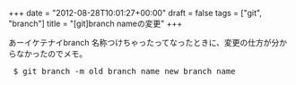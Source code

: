+++
date = "2012-08-28T10:01:27+00:00"
draft = false
tags = ["git", "branch"]
title = "[git]branch nameの変更"
+++
<p>あーイケテナイbranch 名称つけちゃったってなったときに、変更の仕方が分からなかったのでメモ。</p>&#13;
<pre class="bash"> $ git branch -m old_branch_name new_branch_name&#13;
</pre> 